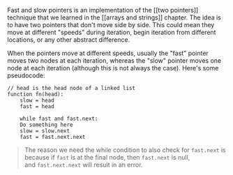 Fast and slow pointers is an implementation of the [[two pointers]] technique that we learned in the [[arrays and strings]] chapter. The idea is to have two pointers that don't move side by side. This could mean they move at different "speeds" during iteration, begin iteration from different locations, or any other abstract difference.

When the pointers move at different speeds, usually the "fast" pointer moves two nodes at each iteration, whereas the "slow" pointer moves one node at each iteration (although this is not always the case). Here's some pseudocode:

	// head is the head node of a linked list
	function fn(head):
	    slow = head
	    fast = head

	    while fast and fast.next:
	    Do something here
	    slow = slow.next
	    fast = fast.next.next

>The reason we need the while condition to also check for `fast.next` is because if `fast` is at the final node, then `fast.next` is null, and `fast.next.next` will result in an error.

